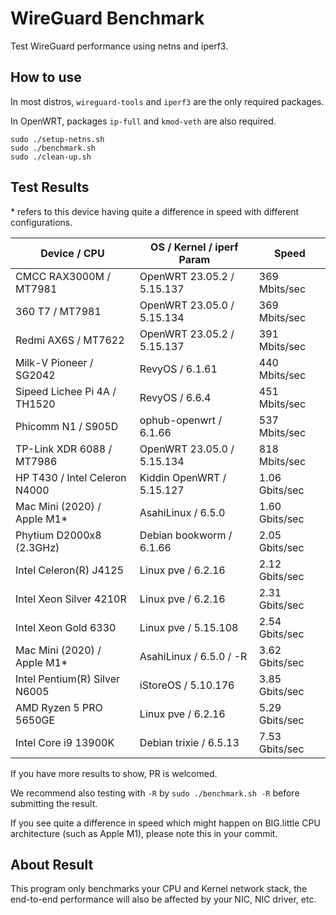 # WireGuard Benchmark

Test WireGuard performance using netns and iperf3.

## How to use

In most distros, `wireguard-tools` and `iperf3` are the only required packages.

In OpenWRT, packages `ip-full` and `kmod-veth` are also required.

```shell
sudo ./setup-netns.sh
sudo ./benchmark.sh
sudo ./clean-up.sh
```

## Test Results

\* refers to this device having quite a difference in speed with different configurations.

| Device / CPU                   | OS / Kernel / iperf Param  | Speed          |
| ------------------------------ | -------------------------- | -------------- |
| CMCC RAX3000M / MT7981         | OpenWRT 23.05.2 / 5.15.137 | 369 Mbits/sec  |
| 360 T7 / MT7981                | OpenWRT 23.05.0 / 5.15.134 | 369 Mbits/sec  |
| Redmi AX6S / MT7622            | OpenWRT 23.05.2 / 5.15.137 | 391 Mbits/sec  |
| Milk-V Pioneer / SG2042        | RevyOS / 6.1.61            | 440 Mbits/sec  |
| Sipeed Lichee Pi 4A / TH1520   | RevyOS / 6.6.4             | 451 Mbits/sec  |
| Phicomm N1 / S905D             | ophub-openwrt / 6.1.66     | 537 Mbits/sec  |
| TP-Link XDR 6088 / MT7986      | OpenWRT 23.05.0 / 5.15.134 | 818 Mbits/sec  |
| HP T430 / Intel Celeron N4000  | Kiddin OpenWRT / 5.15.127  | 1.06 Gbits/sec |
| Mac Mini (2020) / Apple M1*    | AsahiLinux / 6.5.0         | 1.60 Gbits/sec |
| Phytium D2000x8 (2.3GHz)       | Debian bookworm / 6.1.66   | 2.05 Gbits/sec |
| Intel Celeron(R) J4125         | Linux pve / 6.2.16         | 2.12 Gbits/sec |
| Intel Xeon Silver 4210R        | Linux pve / 6.2.16         | 2.31 Gbits/sec |
| Intel Xeon Gold 6330           | Linux pve / 5.15.108       | 2.54 Gbits/sec |
| Mac Mini (2020) / Apple M1*    | AsahiLinux / 6.5.0 / -R    | 3.62 Gbits/sec |
| Intel Pentium(R) Silver N6005  | iStoreOS / 5.10.176        | 3.85 Gbits/sec |
| AMD Ryzen 5 PRO 5650GE         | Linux pve / 6.2.16         | 5.29 Gbits/sec |
| Intel Core i9 13900K           | Debian trixie / 6.5.13     | 7.53 Gbits/sec |

If you have more results to show, PR is welcomed.

We recommend also testing with `-R` by `sudo ./benchmark.sh -R` before submitting the result.

If you see quite a difference in speed which might happen on BIG.little CPU architecture (such as Apple M1), please note this in your commit.

## About Result

This program only benchmarks your CPU and Kernel network stack, the end-to-end performance will also be affected by your NIC, NIC driver, etc.
